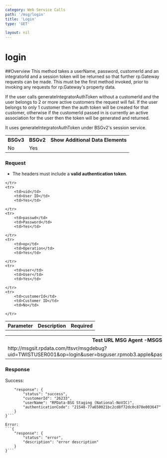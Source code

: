```yaml
---
category: Web Service Calls
path: '/msg/login'
title: 'Login'
type: 'GET'

layout: nil
---
```


# login

##Overview
This method takes a userName, password, customerId and an integratorId and a session token will be returned so that further rp.Gateway requests can be made. This must be the first method invoked, prior to invoking any requests for rp.Gateway's property data.

If the user calls generateIntegratorAuthToken without a customerId and the user belongs to 2 or more active customers the request will fail. If the user belongs to only 1 customer then the auth token will be created for that customer, otherwise if the customerId passed in is currently an active association for the user then the token will be generated and returned.

It uses generateIntegratorAuthToken under BSGv2's session service.

<table>
	<tbody>
	<tr>
		<th>BSGv3</th>
		<th>BSGv2</th>
		<th>Show Additional Data Elements</th>
	</tr>
	<tr>
		<td>No</td>
		<td>Yes</td>
		<td></td>
	</tr>

</tbody>
</table>

### Request

* The headers must include a **valid authentication token**.

<table>
	<tbody>
	<tr>
		<th>Parameter</th>
		<th>Description</th>
		<th>Required</th>
		
	</tr>
	<tr>
		<td>uid</td>
		<td>User ID</td>
		<td>Yes</td>
		
	</tr>
	<tr>
		<td>passwd</td>
		<td>Password</td>
		<td>Yes</td>
		
	</tr>
	<tr>
		<td>op</td>
		<td>Operation</td>
		<td>Yes</td>
		
	</tr>
	<tr>
		<td>user</td>
		<td>User</td>
		<td>Yes</td>
		
	</tr>
	<tr>
		<td>customerId</td>
		<td>Customer ID</td>
		<td>No</td>
		
	</tr>
</tbody>
</table>

<div id="msgtesturl">
<table>
	<tbody>
	<tr>
		<th>Test URL MSG Agent -MSGSIT:</th>
	</tr>
	<tr>
		<td>http://msgsit.rpdata.com/ttsvr/msgdebug?uid=TWISTUSER001&op=login&user=bsguser.rpmob3.apple&passwd=bsgdevpass&customerId=26233
		</td>
	</tr>
</tbody>
</table>
</div>

### Response

Success:
```{
    "response": {
        "status": "success",
        "customerId": "26233",
        "userName": "RPData-BSG Staging (National-NoVIC)",
        "authenticationCode": "21548-77a650021bc2cd8f72dc0c878e003647"
    }
}```

Error:
```{
    "response": {
        "status": "error",
        "description": "error description"
    }
}```